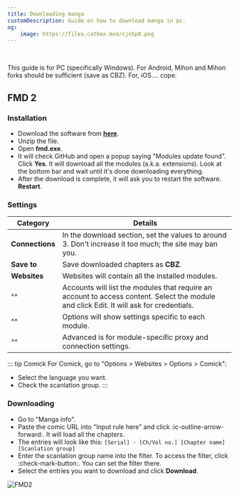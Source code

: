 ```yaml
---
title: Downloading manga
customDescription: Guide on how to download manga in pc.
og:
    image: https://files.catbox.moe/cjn5p0.png
---
```


<GradientCard title="Downloading manga" description="Guide on how to download manga in pc." theme="turquoise" variant="thin"/>

</br>

This guide is for PC (specifically Windows). For Android, Mihon and Mihon forks should be sufficient (save as CBZ). For, iOS.... cope.

## FMD 2

### Installation
- Download the software from [**here**](https://github.com/dazedcat19/FMD2/releases).
- Unzip the file.
- Open **fmd.exe**.
- It will check GitHub and open a popup saying "Modules update found". Click **Yes**. It will download all the modules (a.k.a. extensions). Look at the bottom bar and wait until it's done downloading everything.
- After the download is complete, it will ask you to restart the software. **Restart**.

### Settings

| Category     | Details                                                                                                                                |
|--------------|-----------------------------------------------------------------------------------------------------------------------------------------|
| **Connections**  | In the download section, set the values to around 3. Don't increase it too much; the site may ban you.                             |
| **Save to**      | Save downloaded chapters as **CBZ**.                                                                                               |
| **Websites**     | Websites will contain all the installed modules.                                                                                   |
| ^^               | Accounts will list the modules that require an account to access content. Select the module and click Edit. It will ask for credentials. |
| ^^               | Options will show settings specific to each module.                                                                                |
| ^^               | Advanced is for module-specific proxy and connection settings.                                                                     |

::: tip Comick
For Comick, go to "Options > Websites > Options > Comick":
- Select the language you want.
- Check the scanlation group.
:::

### Downloading
- Go to "Manga info".
- Paste the comic URL into "Input rule here" and click :ic-outline-arrow-forward:. It will load all the chapters.
- The entries will look like this: `[Serial] - [Ch/Vol no.] [Chapter name] [Scanlation group]`
- Enter the scanlation group name into the filter. To access the filter, click :check-mark-button:. You can set the filter there.
- Select the entries you want to download and click **Download**.

![FMD2](/ss/fmd.png)